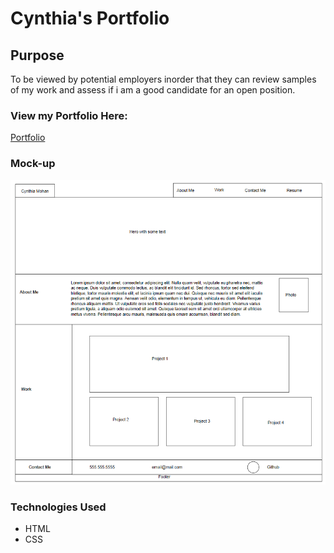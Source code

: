 # Cynthia's Portfolio
## Purpose
To be viewed by potential employers inorder that they can review samples of my work and assess if i am a good candidate for an open position.
### View my Portfolio Here:
[Portfolio](https://cynthiamohan.github.io/Cynthia-Portfolio/)
### Mock-up
![Wireframe Diagram](./Assets/images/Wireframe.png)
### Technologies Used
* HTML
* CSS